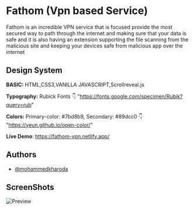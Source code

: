 

# Fathom (Vpn based Service)

Fathom is an incredible VPN service that is focused provide the most secured way to path through the internet and making sure that your data is safe and it is also having an extension supporting the file scanning from the malicious site and keeping your devices safe from malicious app over the internet 


## Design System

**BASIC:** HTML,CSS3,VANILLA JAVASCRIPT,Scrollreveal.js

**Typography:** Rubick Fonts 👇 "https://fonts.google.com/specimen/Rubik?query=rub"

**Colors:** Primary-color: #7bd8b9, Secondary: #89dcc0 👇 "https://yeun.github.io/open-color/"

**Live Demo**: https://fathom-vpn.netlify.app/

## Authors

- [@mohammedkharoda](https://www.github.com/mohammedkharoda)

 ## ScreenShots
 ![Preview](https://user-images.githubusercontent.com/49630634/140693426-63059475-106b-4096-bb49-3da5b1ad5969.jpg)
